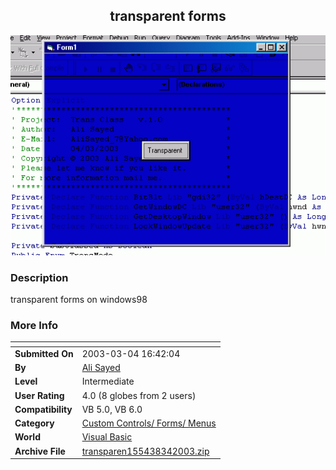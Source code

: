﻿<div align="center">

## transparent forms

<img src="PIC2003341641163548.GIF">
</div>

### Description

transparent forms on windows98
 
### More Info
 


<span>             |<span>
---                |---
**Submitted On**   |2003-03-04 16:42:04
**By**             |[Ali Sayed](https://github.com/Planet-Source-Code/PSCIndex/blob/master/ByAuthor/ali-sayed.md)
**Level**          |Intermediate
**User Rating**    |4.0 (8 globes from 2 users)
**Compatibility**  |VB 5\.0, VB 6\.0
**Category**       |[Custom Controls/ Forms/  Menus](https://github.com/Planet-Source-Code/PSCIndex/blob/master/ByCategory/custom-controls-forms-menus__1-4.md)
**World**          |[Visual Basic](https://github.com/Planet-Source-Code/PSCIndex/blob/master/ByWorld/visual-basic.md)
**Archive File**   |[transparen155438342003\.zip](https://github.com/Planet-Source-Code/ali-sayed-transparent-forms__1-43739/archive/master.zip)








